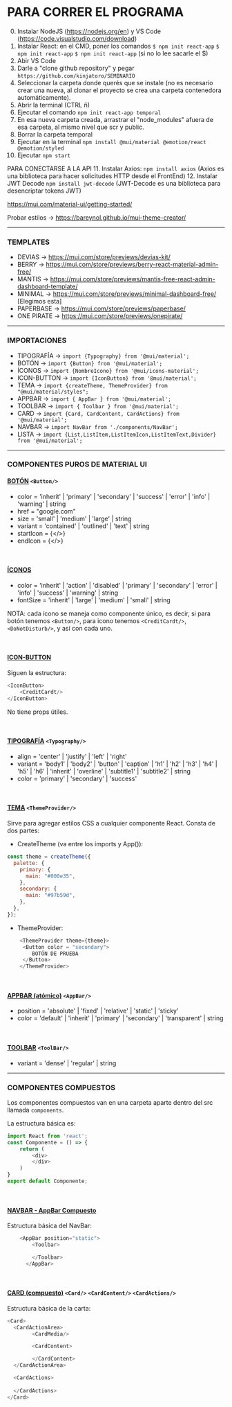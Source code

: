 # PARA CORRER EL PROGRAMA

0. Instalar NodeJS (https://nodejs.org/en) y VS Code (https://code.visualstudio.com/download)
1. Instalar React: en el CMD, poner los comandos `$ npm init react-app` `$ npm init react-app` `$ npm init react-app` (si no lo lee sacarle el $)
2. Abir VS Code
3. Darle a "clone github repository" y pegar `https://github.com/kinjatoro/SEMINARIO`
4. Seleccionar la carpeta donde querés que se instale (no es necesario crear una nueva, al clonar el proyecto se crea una carpeta contenedora automáticamente).
5. Abrir la terminal (CTRL ñ)
6. Ejecutar el comando `npm init react-app temporal`
7. En esa nueva carpeta creada, arrastrar el "node_modules" afuera de esa carpeta, al mismo nivel que scr y public.
8. Borrar la carpeta temporal
9. Ejecutar en la terminal `npm install @mui/material @emotion/react @emotion/styled`
10. Ejecutar `npm start`

PARA CONECTARSE A LA API
11. Instalar Axios: `npm install axios` (Axios es una biblioteca para hacer solicitudes HTTP desde el FrontEnd)
12. Instalar JWT Decode `npm install jwt-decode` (JWT-Decode es una biblioteca para desencriptar tokens JWT)

https://mui.com/material-ui/getting-started/

Probar estilos -> https://bareynol.github.io/mui-theme-creator/


---
### **TEMPLATES** 
* DEVIAS -> https://mui.com/store/previews/devias-kit/
* BERRY -> https://mui.com/store/previews/berry-react-material-admin-free/
* MANTIS -> https://mui.com/store/previews/mantis-free-react-admin-dashboard-template/
* MINIMAL -> https://mui.com/store/previews/minimal-dashboard-free/ [Elegimos esta]
* PAPERBASE -> https://mui.com/store/previews/paperbase/
* ONE PIRATE -> https://mui.com/store/previews/onepirate/
---

### **IMPORTACIONES** 

* TIPOGRAFÍA -> `import {Typography} from '@mui/material';`
* BOTÓN -> `import {Button} from '@mui/material';`
* ÍCONOS -> `import {NombreIcono} from '@mui/icons-material';`
* ICON-BUTTON -> `import {IconButton} from '@mui/material';`
* TEMA -> `import {createTheme, ThemeProvider} from "@mui/material/styles";`
* APPBAR -> `import { AppBar } from '@mui/material';`
* TOOLBAR -> `import { Toolbar } from '@mui/material';`
* CARD -> `import {Card, CardContent, CardActions} from '@mui/material';`
* NAVBAR -> `import NavBar from './components/NavBar';`
* LISTA -> `import {List,ListItem,ListItemIcon,ListItemText,Divider} from '@mui/material';`

----

### **COMPONENTES PUROS DE MATERIAL UI**

#### [BOTÓN](https://mui.com/material-ui/api/button/) `<Button/>`
* color = 'inherit' | 'primary' | 'secondary' | 'success' | 'error' | 'info' | 'warning' | string
* href = "google.com"
* size = 'small' | 'medium' | 'large' | string
* variant = 'contained' | 'outlined' | 'text' | string
* startIcon = {</>}
* endIcon = {</>}

<br>

#### [ÍCONOS](https://mui.com/material-ui/api/icon/)
* color = 'inherit' | 'action' | 'disabled' | 'primary' | 'secondary' | 'error' | 'info' | 'success' | 'warning' | string
* fontSize = 'inherit' | 'large' | 'medium' | 'small' | string

NOTA: cada ícono se maneja como componente único, es decir, si para botón tenemos `<Button/>`, para icono tenemos
`<CreditCardt/>`, `<DoNotDisturb/>`, y así con cada uno.

<br>

#### [ICON-BUTTON](https://mui.com/material-ui/api/icon-button/)
Siguen la estructura:
```javascript 
<IconButton>
    <CreditCardt/>
</IconButton>
```      

No tiene props útiles.
  
<br>

#### [TIPOGRAFÍA](https://mui.com/material-ui/api/typography/) `<Typography/>`
* align = 'center' | 'justify' | 'left' | 'right'
* variant = 'body1' | 'body2' | 'button' | 'caption' | 'h1' | 'h2' | 'h3' | 'h4' | 'h5' | 'h6' | 'inherit' | 'overline' | 'subtitle1' | 'subtitle2' | string
* color = 'primary' | 'secondary' | 'success'

<br>

#### [TEMA](https://mui.com/material-ui/customization/theming/#theme-provider) `<ThemeProvider/>`
Sirve para agregar estilos CSS a cualquier componente React. Consta de dos partes:
* CreateTheme (va entre los imports y App()):
```javascript
const theme = createTheme({
  palette: {
    primary: {
      main: "#000e35",
    },
    secondary: {
      main: "#97b59d",
    },
  },
});
```
* ThemeProvider:
```javascript
    <ThemeProvider theme={theme}>
     <Button color = "secondary">
        BOTÓN DE PRUEBA
     </Button>
    </ThemeProvider>
```
<br>

#### [APPBAR (atómico)](https://mui.com/material-ui/api/app-bar/) `<AppBar/>`
* position = 'absolute' | 'fixed' | 'relative' | 'static' | 'sticky'
* color = 'default' | 'inherit' | 'primary' | 'secondary' | 'transparent' | string
<br>

#### [TOOLBAR](https://mui.com/material-ui/api/toolbar/) `<ToolBar/>`
* variant = 'dense' | 'regular' | string
---

### **COMPONENTES COMPUESTOS**

Los componentes compuestos van en una carpeta aparte dentro del src llamada `components`.

La estructura básica es:
```javascript
import React from 'react';
const Componente = () => {
    return (
        <div>
        </div>
    )
}
export default Componente;
```

<br>

#### [NAVBAR - AppBar Compuesto](https://mui.com/material-ui/react-app-bar/)

Estructura básica del NavBar:
```javascript
    <AppBar position="static">
        <Toolbar>

        </Toolbar>
      </AppBar>
```
<br>

#### [CARD (compuesto)](https://mui.com/material-ui/react-card/) `<Card/>` `<CardContent/>` `<CardActions/>`
Estructura básica de la carta:
```javascript
<Card>
  <CardActionArea> 
        <CardMedia/>

        <CardContent>

        </CardContent>
  </CardActionArea>

  <CardActions>
      
  </CardActions>
</Card>
```
<br>

